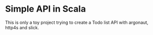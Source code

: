 Simple API in Scala
===================

This is only a toy project trying to create a Todo list API with
argonaut, http4s and slick.
